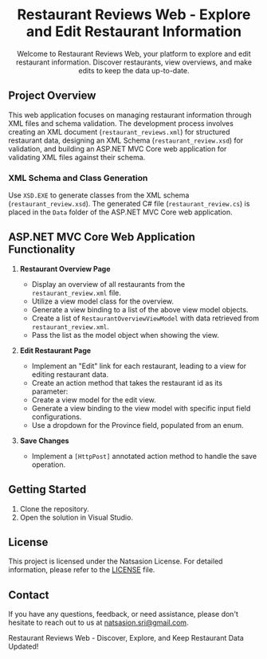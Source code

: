 <h1 align="center">Restaurant Reviews Web - Explore and Edit Restaurant Information</h1>
<p align="center">
    Welcome to Restaurant Reviews Web, your platform to explore and edit restaurant information. Discover restaurants, view overviews, and make edits to keep the data up-to-date.
</p>

## Project Overview

This web application focuses on managing restaurant information through XML files and schema validation. The development process involves creating an XML document (`restaurant_reviews.xml`) for structured restaurant data, designing an XML Schema (`restaurant_review.xsd`) for validation, and building an ASP.NET MVC Core web application for validating XML files against their schema.

### XML Schema and Class Generation

Use `XSD.EXE` to generate classes from the XML schema (`restaurant_review.xsd`). The generated C# file (`restaurant_review.cs`) is placed in the `Data` folder of the ASP.NET MVC Core web application.

## ASP.NET MVC Core Web Application Functionality

1. **Restaurant Overview Page**
   - Display an overview of all restaurants from the `restaurant_review.xml` file.
   - Utilize a view model class for the overview.
   - Generate a view binding to a list of the above view model objects.
   - Create a list of `RestaurantOverviewViewModel` with data retrieved from `restaurant_review.xml`.
   - Pass the list as the model object when showing the view.

2. **Edit Restaurant Page**
   - Implement an "Edit" link for each restaurant, leading to a view for editing restaurant data.
   - Create an action method that takes the restaurant id as its parameter:
   - Create a view model for the edit view.
   - Generate a view binding to the view model with specific input field configurations.
   - Use a dropdown for the Province field, populated from an enum.

3. **Save Changes**
   - Implement a `[HttpPost]` annotated action method to handle the save operation.

## Getting Started

1. Clone the repository.
2. Open the solution in Visual Studio.

## License

This project is licensed under the Natsasion License. For detailed information, please refer to the [LICENSE](LICENSE) file.

## Contact

If you have any questions, feedback, or need assistance, please don't hesitate to reach out to us at [natsasion.sri@gmail.com](mailto:natsasion.sri@gmail.com).

Restaurant Reviews Web - Discover, Explore, and Keep Restaurant Data Updated!
